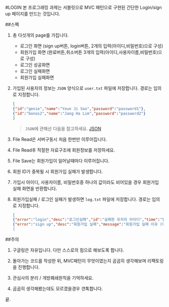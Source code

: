 #LOGIN
본 프로그래밍 과제는 서블릿으로 MVC 패턴으로 구현된 간단한 Login/sign up 페이지를 만드는 것입니다.

##스펙
1. 총 다섯개의 page를 가집니다.

    * 로그인 화면 (sign up버튼, login버튼, 2개의 입력(아이디,비밀번호)으로 구성)
    * 회원가입 화면 (완료버튼,취소버튼 3개의 입력(아이디,사용자이름,비밀번호)으로 구성)
    * 로그인 성공화면
    * 로그인 실패화면
    * 회원가입 실패화면

2. 가입된 사용자의 정보는 `JSON` 양식으로 `user.txt` 파일에 저장합니다. 경로는 임의로 지정합니다.

    ```json
    [
    {"id":"genie","name":"Youn Ji Soo","password":"password1"},
    {"id":"bonos2","name":"Jang Ha Lim","password":"password2"}
    ]
    ```
    > `JSON`에 관해선 다음을 참고하세요. [JSON](https://ko.wikipedia.org/wiki/JSON)
    
3. File Read은 서버구동시 처음 한번만 이루어집니다.

4. File Read후 적절한 자료구조에 회원정보를 저장하세요.

5. File Save는 회원가입이 일어날때마다 이루어집니다.

6. 회원 ID가 중복될 시 회원가입 실패가 발생합니다.

7. 가입시 아이디, 사용자이름, 비밀번호중 하나의 값이라도 비어있을 경우 회원가입 실패 화면을 반환합니다.

8. 회원가입실패 / 로그인 실패가 발생하면 `log.txt` 파일에 저장합니다. 경로는 임의로 지정합니다.

    ```json
    [
    {"error":"login","desc":"로그인실패","id":"실패한 유저의 아이디","time":"발생시간"},
    {"error":"sign up","desc":"회원가입 실패","message":"회원가입 실패 이유 (아이디중복/아이디미입력/이름미입력/비밀번호미입력/,"time":"발생시간"}
    ]
    ```

##주의
1. 구글링은 자유입니다. 다만 스스로의 힘으로 해보도록 합니다.

2. 돌아가는 코드를 작성한 뒤, MVC패턴이 무엇이였는지 곰곰히 생각해보며 리팩토링을 진행합니다.

3. 관심사의 분리 / 개방폐쇄원칙을 기억하세요.

4. 곰곰히 생각해봤는데도 모르겠을경우 갠톡합니다.

끝.
